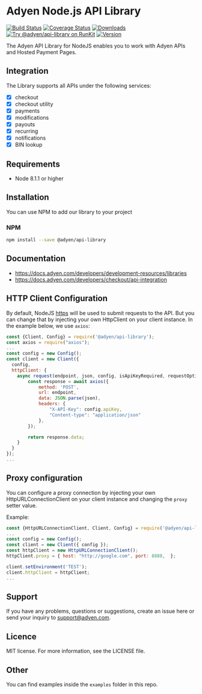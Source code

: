 # Adyen Node.js API Library
[![Build Status](https://travis-ci.org/Adyen/adyen-node-api-library.svg?branch=master)](https://travis-ci.org/Adyen/adyen-node-api-library)
[![Coverage Status](https://coveralls.io/repos/github/Adyen/adyen-node-api-library/badge.svg?branch=feature/add-coveralls)](https://coveralls.io/github/Adyen/adyen-node-api-library?branch=feature/add-coveralls)
[![Downloads](https://img.shields.io/npm/dm/@adyen/api-library.svg)](https://www.npmjs.com/package/@adyen/api-library)
[![Try @adyen/api-library on RunKit](https://badge.runkitcdn.com/@adyen/api-library.svg)](https://npm.runkit.com/@adyen/api-library)
[![Version](https://img.shields.io/npm/v/@adyen/api-library.svg)](https://www.npmjs.com/package/@adyen/api-library)

The Adyen API Library for NodeJS enables you to work with Adyen APIs and Hosted Payment Pages.

## Integration
The Library supports all APIs under the following services:

* [x] checkout
* [x] checkout utility
* [x] payments
* [x] modifications
* [x] payouts
* [x] recurring
* [x] notifications
* [x] BIN lookup

## Requirements

* Node 8.1.1 or higher

## Installation

You can use NPM to add our library to your project

### NPM

```bash
npm install --save @adyen/api-library
```

## Documentation
* https://docs.adyen.com/developers/development-resources/libraries
* https://docs.adyen.com/developers/checkout/api-integration

## HTTP Client Configuration

By default, NodeJS [https](https://nodejs.org/api/https.html) will be used to submit requests to the API. But you can change that by injecting your own HttpClient on your client instance. In the example below, we use `axios`:

```javascript
const {Client, Config} = require('@adyen/api-library');
const axios = require("axios");
...
const config = new Config();
const client = new Client({
  config,
  httpClient: {
    async request(endpoint, json, config, isApiKeyRequired, requestOptions) {
        const response = await axios({
            method: 'POST',
            url: endpoint,
            data: JSON.parse(json),
            headers: {
                "X-API-Key": config.apiKey,
                "Content-type": "application/json"
            },
        });

        return response.data;
    }
  }
});
...
```

## Proxy configuration

You can configure a proxy connection by injecting your own HttpURLConnectionClient on your client instance and changing the `proxy` setter value.

Example:
```javascript
const {HttpURLConnectionClient, Client, Config} = require('@adyen/api-library');
...
const config = new Config();
const client = new Client({ config });
const httpClient = new HttpURLConnectionClient();
httpClient.proxy = { host: "http://google.com", port: 8888,  };

client.setEnvironment('TEST');
client.httpClient = httpClient;
...
```

## Support

If you have any problems, questions or suggestions, create an issue here or send your inquiry to support@adyen.com.

## Licence

MIT license. For more information, see the LICENSE file.

## Other

You can find examples inside the `examples` folder in this repo.
